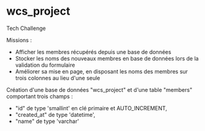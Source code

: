 # wcs_project
Tech Challenge

Missions : 

- Afficher les membres récupérés depuis une base de données
- Stocker les noms des nouveaux membres en base de données lors de la validation du formulaire
- Améliorer sa mise en page, en disposant les noms des membres sur trois colonnes au lieu d'une seule

Création d'une base de données "wcs_project" et d'une table "members" comportant trois champs :

- "id" de type 'smallint' en clé primaire et AUTO_INCREMENT,
- "created_at" de type 'datetime',
- "name" de type 'varchar'
